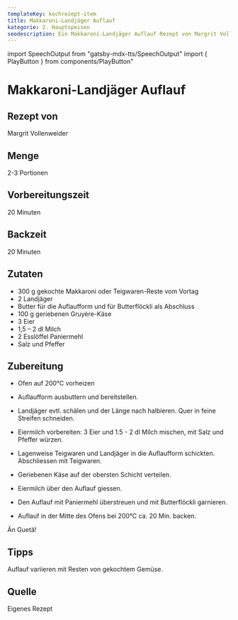 ```yaml
---
templateKey: kochrezept-item
title: Makkaroni-Landjäger Auflauf
kategorie: 2. Hauptspeisen
seodescription: Ein Makkaroni-Landjäger Auflauf Rezept von Margrit Vollenweider.
---
```

import SpeechOutput from "gatsby-mdx-tts/SpeechOutput"
import { PlayButton } from components/PlayButton"

<SpeechOutput id="kochrezept-margrit-vollenweider-makkaroni-landjaeger-auflauf" customPlayButton={PlayButton}>

# Makkaroni-Landjäger Auflauf

## Rezept von

Margrit Vollenweider

## Menge

2-3 Portionen

## Vorbereitungszeit

20 Minuten

## Backzeit

20 Minuten



## Zutaten

* 300 g gekochte Makkaroni oder Teigwaren-Reste vom Vortag
* 2 Landjäger
* Butter für die Auflaufform und für Butterflöckli als Abschluss
* 100 g geriebenen Gruyère-Käse
* 3 Eier
* 1,5 – 2 dl Milch
* 2 Esslöffel Paniermehl
* Salz und Pfeffer 

## Zubereitung

* Ofen auf 200°C vorheizen

* Auflaufform ausbuttern und bereitstellen.
* Landjäger evtl. schälen und der Länge nach halbieren. Quer in feine Streifen schneiden.
* Eiermilch vorbereiten: 3 Eier und 1.5 - 2 dl Milch mischen, mit Salz und Pfeffer würzen.
* Lagenweise Teigwaren und Landjäger in die Auflaufform schickten. Abschliessen mit Teigwaren.
* Geriebenen Käse auf der obersten Schicht verteilen.
* Eiermilch über den Auflauf giessen.
* Den Auflauf mit Paniermehl überstreuen und mit Butterflöckli garnieren.
* Auflauf in der Mitte des Ofens bei 200°C ca. 20 Min. backen.

Än Guetä!

## Tipps

Auflauf variieren mit Resten von gekochtem Gemüse.
## Quelle

Eigenes Rezept
</SpeechOutput>